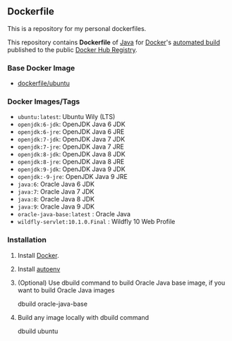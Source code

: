 ## Dockerfile

This is a repository for my personal dockerfiles.

This repository contains **Dockerfile** of [Java](https://www.java.com/) for [Docker](https://www.docker.com/)'s [automated build](https://registry.hub.docker.com/u/dockerfile/java/) published to the public [Docker Hub Registry](https://registry.hub.docker.com/).


### Base Docker Image

* [dockerfile/ubuntu](http://dockerfile.github.io/#/ubuntu)


### Docker Images/Tags

* `ubuntu:latest`: Ubuntu Wily (LTS)
* `openjdk:6-jdk`: OpenJDK Java 6 JDK
* `openjdk:6-jre`: OpenJDK Java 6 JRE
* `openjdk:7-jdk`: OpenJDK Java 7 JDK
* `openjdk:7-jre`: OpenJDK Java 7 JRE
* `openjdk:8-jdk`: OpenJDK Java 8 JDK
* `openjdk:8-jre`: OpenJDK Java 8 JRE
* `openjdk:9-jdk`: OpenJDK Java 9 JDK
* `openjdk:-9-jre`: OpenJDK Java 9 JRE
* `java:6`: Oracle Java 6 JDK
* `java:7`: Oracle Java 7 JDK
* `java:8`: Oracle Java 8 JDK
* `java:9`: Oracle Java 9 JDK
* `oracle-java-base:latest` : Oracle Java
* `wildfly-servlet:10.1.0.Final` : Wildfly 10 Web Profile


### Installation

1. Install [Docker](https://www.docker.com/).

2. Install [autoenv](https://github.com/kennethreitz/autoenv)

3. (Optional) Use dbuild command to build Oracle Java base image, if you want to build Oracle Java images

    dbuild oracle-java-base

4. Build any image locally with dbuild command

	dbuild ubuntu


